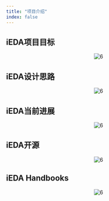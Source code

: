 ```yaml
---
title: "项目介绍"
index: false
---
```


## **iEDA项目目标**

<center><img src="/res/images/project/ieda_obj.png" alt="6" style="zoom:100%;"/></center>  


## **iEDA设计思路**

<center><img src="/res/images/project/ieda_idea.png" alt="6" style="zoom:100%;"/></center>


## **iEDA当前进展**
<center><img src="/res/images/aieda/ieda.png" alt="6" style="zoom:100%;"/></center>



## **iEDA开源**
<center><img src="/res/images/tools/tool/ieda_intro.png" alt="6" style="zoom:100%;"/></center>



## **iEDA Handbooks**
<center><img src="/res/images/train/handbooks.png" alt="6" style="zoom:100%;"/></center>




